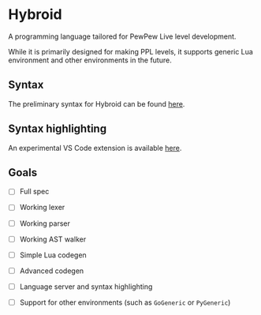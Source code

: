 # Hybroid

A programming language tailored for PewPew Live level development.

While it is primarily designed for making PPL levels, it supports generic Lua environment and other environments in the future.

## Syntax

The preliminary syntax for Hybroid can be found [here](spec/syntax.md).

## Syntax highlighting

An experimental VS Code extension is available [here](https://github.com/pewpewlive/hybroid-vscode).

## Goals

- [ ] Full spec

- [ ] Working lexer

- [ ] Working parser

- [ ] Working AST walker

- [ ] Simple Lua codegen

- [ ] Advanced codegen

- [ ] Language server and syntax highlighting

- [ ] Support for other environments (such as `GoGeneric` or `PyGeneric`)
